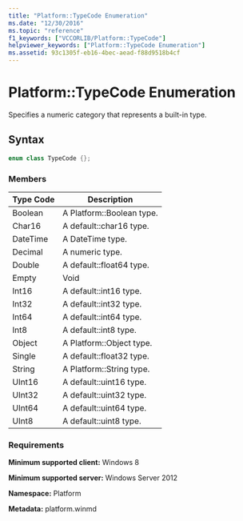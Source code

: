 ```yaml
---
title: "Platform::TypeCode Enumeration"
ms.date: "12/30/2016"
ms.topic: "reference"
f1_keywords: ["VCCORLIB/Platform::TypeCode"]
helpviewer_keywords: ["Platform::TypeCode Enumeration"]
ms.assetid: 93c1305f-eb16-4bec-aead-f88d9518b4cf
---
```

# Platform::TypeCode Enumeration

Specifies a numeric category that represents a built-in type.

## Syntax

```cpp
enum class TypeCode {};
```

### Members

|Type Code|Description|
|---------------|-----------------|
|Boolean|A Platform::Boolean type.|
|Char16|A default::char16 type.|
|DateTime|A DateTime type.|
|Decimal|A numeric type.|
|Double|A default::float64 type.|
|Empty|Void|
|Int16|A default::int16 type.|
|Int32|A default::int32 type.|
|Int64|A default::int64 type.|
|Int8|A default::int8 type.|
|Object|A Platform::Object type.|
|Single|A default::float32 type.|
|String|A Platform::String type.|
|UInt16|A default::uint16 type.|
|UInt32|A default::uint32 type.|
|UInt64|A default::uint64 type.|
|UInt8|A default::uint8 type.|

### Requirements

**Minimum supported client:** Windows 8

**Minimum supported server:** Windows Server 2012

**Namespace:** Platform

**Metadata:** platform.winmd
